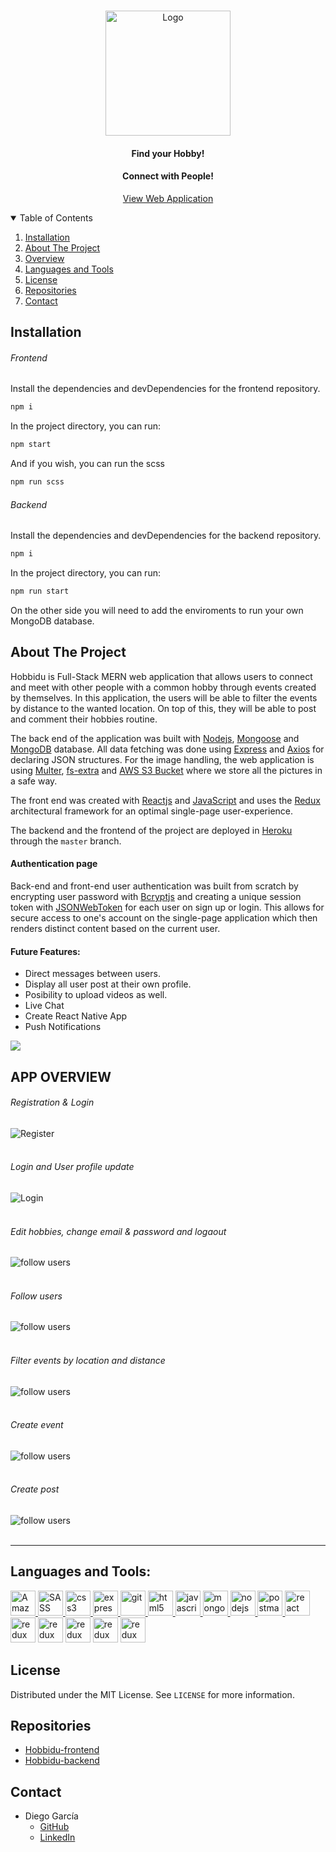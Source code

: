 <!-- PROJECT LOGO -->
<br />
<p align="center">
    <img loading='lazy' height="200" src="public/website_logo.png" alt="Logo" >

<h4 align="center">Find your Hobby!</h4>

<h4 align="center">Connect with People!</h4>
  <p align="center">
    <a href="https://hobbidu.herokuapp.com/">View Web Application</a>
  </p>
</p>

<!-- TABLE OF CONTENTS -->
<details open="open">
  <summary>Table of Contents</summary>
  <ol>
    <li>
      <a href="#installation">Installation</a>
    </li>
    <li>
      <a href="#about-the-project">About The Project</a>
    </li>
    <li>
      <a href="#app-overview">Overview</a>
    </li>
    <li><a href="#languages-and-tools">Languages and Tools</a></li>
    <li><a href="#license">License</a></li>
    <li><a href="#repositories">Repositories</a></li>
    <li><a href="#contact">Contact</a></li>
  </ol>
</details>

## Installation

###### Frontend

Install the dependencies and devDependencies for the frontend repository.

```sh
npm i
```

In the project directory, you can run:

```sh
npm start
```

And if you wish, you can run the scss

```sh
npm run scss
```

###### Backend

Install the dependencies and devDependencies for the backend repository.

```sh
npm i
```

In the project directory, you can run:

```sh
npm run start
```

On the other side you will need to add the enviroments to run your own MongoDB database.

<!-- ABOUT THE PROJECT -->

## About The Project

Hobbidu is Full-Stack MERN web application that allows users to connect and meet with other people with a common hobby through events created by themselves. In this application, the users will be able to filter the events by distance to the wanted location. On top of this, they will be able to post and comment their hobbies routine.

The back end of the application was built with [Nodejs](https://nodejs.org/), [Mongoose](https://mongoosejs.com/) and [MongoDB](https://www.mongodb.com/) database. All data fetching was done using [Express](https://expressjs.com/) and [Axios](https://github.com/axios/axios) for declaring JSON structures. For the image handling, the web application is using [Multer](https://www.npmjs.com/package/multer), [fs-extra](https://www.npmjs.com/package/fs-extra) and [AWS S3 Bucket](https://aws.amazon.com/s3/) where we store all the pictures in a safe way.

The front end was created with [Reactjs](https://es.reactjs.org/) and [JavaScript](https://developer.mozilla.org/es/docs/Web/JavaScript) and uses the [Redux](https://es.redux.js.org/) architectural framework for an optimal single-page user-experience.

The backend and the frontend of the project are deployed in [Heroku](https://id.heroku.com/) through the `master` branch.

#### Authentication page

Back-end and front-end user authentication was built from scratch by encrypting user password with [Bcryptjs](https://www.npmjs.com/package/bcryptjs) and creating a unique session token with [JSONWebToken](https://www.npmjs.com/package/jsonwebtoken) for each user on sign up or login. This allows for secure access to one's account on the single-page application which then renders distinct content based on the current user.

#### Future Features:

- Direct messages between users.
- Display all user post at their own profile.
- Posibility to upload videos as well.
- Live Chat
- Create React Native App
- Push Notifications

<a href="https://hobbidu.herokuapp.com/" target="_blank">
    <img loading='lazy' src="public/landing.png">
</a>

<!-- OVERVIEW -->

## APP OVERVIEW

###### Registration & Login

<img loading='lazy' src="public/gif/register.gif" alt="Register" >

<br>
<br>

###### Login and User profile update

<img loading='lazy' src="public/gif/login.gif" alt="Login" >

<br>
<br>

###### Edit hobbies, change email & password and logaout

<img loading='lazy' src="public/gif/edit_hobbies.gif" alt="follow users" >

<br>
<br>

###### Follow users

<img loading='lazy' src="public/gif/follow.gif" alt="follow users" >

<br>
<br>

###### Filter events by location and distance

<img loading='lazy' src="public/gif/event_location.gif" alt="follow users" >

<br>
<br>

###### Create event

<img loading='lazy' src="public/gif/create_event.gif" alt="follow users" >

<br>
<br>

###### Create post

<img loading='lazy' src="public/gif/create_post.gif" alt="follow users" >

<br>
<br>

---

## Languages and Tools:

<p align="left">
    <a href="https://aws.amazon.com/" target="_blank"> 
        <img loading='lazy' src="public/aws-logo.png" alt="Amazon Web Services" width="40" height="40"/>
    </a> 
    <a href="https://sass-lang.com/" target="_blank"> 
        <img loading='lazy' src="https://sass-lang.com/assets/img/logos/logo-b6e1ef6e.svg" alt="SASS" width="40" height="40"/>
    </a> 
    <a href="https://www.w3schools.com/css/" target="_blank"> 
        <img loading='lazy' src="https://raw.githubusercontent.com/devicons/devicon/master/icons/css3/css3-original-wordmark.svg" alt="css3" width="40" height="40"/>
    </a> 
    <a href="https://expressjs.com" target="_blank"> 
        <img loading='lazy' src="https://raw.githubusercontent.com/devicons/devicon/master/icons/express/express-original-wordmark.svg" alt="express" width="40" height="40"/>
    </a>
    <a href="https://git-scm.com/" target="_blank">
        <img loading='lazy' src="https://www.vectorlogo.zone/logos/git-scm/git-scm-icon.svg" alt="git" width="40" height="40"/>
    </a>
    <a href="https://www.w3.org/html/" target="_blank">
        <img loading='lazy' src="https://raw.githubusercontent.com/devicons/devicon/master/icons/html5/html5-original-wordmark.svg" alt="html5" width="40" height="40"/>
    </a>
    <a href="https://developer.mozilla.org/en-US/docs/Web/JavaScript" target="_blank">
        <img loading='lazy' src="https://raw.githubusercontent.com/devicons/devicon/master/icons/javascript/javascript-original.svg" alt="javascript" width="40" height="40"/>
    </a>
    <a href="https://www.mongodb.com/" target="_blank"> 
        <img loading='lazy' src="https://raw.githubusercontent.com/devicons/devicon/master/icons/mongodb/mongodb-original-wordmark.svg" alt="mongodb" width="40" height="40"/>
    </a>
    <a href="https://nodejs.org" target="_blank">
        <img loading='lazy' src="https://raw.githubusercontent.com/devicons/devicon/master/icons/nodejs/nodejs-original-wordmark.svg" alt="nodejs" width="40" height="40"/> 
    </a>
    <a href="https://postman.com" target="_blank">
        <img loading='lazy' src="https://www.vectorlogo.zone/logos/getpostman/getpostman-icon.svg" alt="postman" width="40" height="40"/>
    </a>
    <a href="https://reactjs.org/" target="_blank">
        <img loading='lazy' src="https://raw.githubusercontent.com/devicons/devicon/master/icons/react/react-original-wordmark.svg" alt="react" width="40" height="40"/>
    </a>
    <a>
        <img loading='lazy' src="https://raw.githubusercontent.com/devicons/devicon/master/icons/redux/redux-original.svg" alt="redux" width="40" height="40"/>
    </a>
    <a>
        <img loading='lazy' src="https://i.imgur.com/s59l4lu.png" alt="redux" width="40" height="40"/>
    </a>
    <a>
        <img loading='lazy' src="https://i.imgur.com/MD1U1tu.png" alt="redux" width="40" height="40"/>
    </a>
    <a>
        <img loading='lazy' src="https://i.imgur.com/0fbJECr.png" alt="redux" width="40" height="40"/>
    </a>
    <a>
        <img loading='lazy' src="https://i.imgur.com/lfb9mFw.png" alt="redux" width="40" height="40"/>
    </a>
</p>

<!-- LICENSE -->

## License

Distributed under the MIT License. See `LICENSE` for more information.

<!-- LINKS TO REPOSITORIES -->

## Repositories

- [Hobbidu-frontend](https://github.com/diegogb-08/Hobbidu-frontend)
- [Hobbidu-backend](https://github.com/diegogb-08/Hobbidu-backend)

<!-- CONTACT -->

## Contact

- Diego García
  - [GitHub](https://github.com/diegogb-08)
  - [LinkedIn](https://www.linkedin.com/in/diego-garcia-brisa/)
